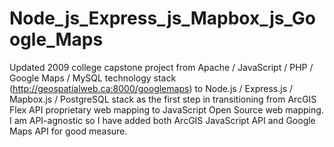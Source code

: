Node_js_Express_js_Mapbox_js_Google_Maps
========================================

Updated 2009 college capstone project from Apache / JavaScript / PHP / Google Maps / MySQL technology stack (http://geospatialweb.ca:8000/googlemaps) to Node.js / Express.js / Mapbox.js / PostgreSQL stack as the first step in transitioning from ArcGIS Flex API proprietary web mapping to JavaScript Open Source web mapping. I am API-agnostic so I have added both ArcGIS JavaScript API and Google Maps API for good measure. 
